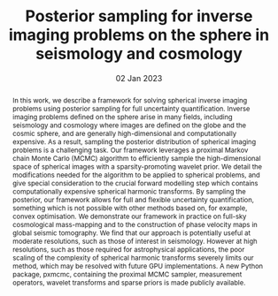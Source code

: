 ---
title: "Posterior sampling for inverse imaging problems on the sphere in seismology and cosmology"

# Authors
# If you created a profile for a user (e.g. the default `admin` user), write the username (folder name) here 
# and it will be replaced with their full name and linked to their profile.
authors:
- A. Marignier
- J. D. McEwen
- A. M. G. Ferreira
- T. D. Kitching

# Author notes (optional)
author_notes: []

date: "02 Jan 2023"

# Publication type.
# Legend: 0 = Uncategorized; 1 = Conference paper; 2 = Journal article;
# 3 = Preprint / Working Paper; 4 = Report; 5 = Book; 6 = Book section;
# 7 = Thesis; 8 = Patent
publication_types: ["2"]

# Publication name and optional abbreviated publication name.
publication: "*Royal Astronomical Society Techniques and Instruments*"
publication_short: "*RASTI*"

abstract:     In this work, we describe a framework for solving spherical inverse imaging problems using posterior sampling for full uncertainty quantification.
    Inverse imaging problems defined on the sphere arise in many fields, including seismology and cosmology where images are defined on the globe and the cosmic sphere, and are generally high-dimensional and computationally expensive.
    As a result, sampling the posterior distribution of spherical imaging problems is a challenging task.
    Our framework leverages a proximal Markov chain Monte Carlo (MCMC) algorithm to efficiently sample the high-dimensional space of spherical images with a sparsity-promoting wavelet prior.
    We detail the modifications needed for the algorithm to be applied to spherical problems, and give special consideration to the crucial forward modelling step which contains computationally expensive spherical harmonic transforms.
    By sampling the posterior, our framework allows for full and flexible uncertainty quantification, something which is not possible with other methods based on, for example, convex optimisation.
    We demonstrate our framework in practice on full-sky cosmological mass-mapping and to the construction of phase velocity maps in global seismic tomography.
    We find that our approach is potentially useful at moderate resolutions, such as those of interest in seismology.
    However at high resolutions, such as those required for astrophysical applications, the poor scaling of the complexity of spherical harmonic transforms severely limits our method, which may be resolved with future GPU implementations.
    A new Python package, pxmcmc, containing the proximal MCMC sampler, measurement operators, wavelet transforms and sparse priors is made publicly available.

tags: []

# Custom links (uncomment lines below)
links:
- name: URL
  url: https://doi.org/10.1093/rasti/rzac010
  icon_pack: fas
  icon: globe
- name: DOI
  url: https://doi.org/10.1093/rasti/rzac010
  icon_pack: ai
  icon: doi
- name: Code
  url: https://github.com/auggiemarignier/pxmcmc
  icon_pack: fab
  icon: github
---